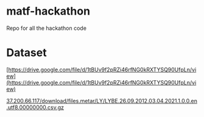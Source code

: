 # matf-hackathon
Repo for all the hackathon code

# Dataset
[https://drive.google.com/file/d/1tBUv9f2pRZi46rfNG0kRXTYSQ90UfpLn/view](https://drive.google.com/file/d/1tBUv9f2pRZi46rfNG0kRXTYSQ90UfpLn/view)

[37.200.66.117/download/files.metar/LY/LYBE.26.09.2012.03.04.2021.1.0.0.en.utf8.00000000.csv.gz](37.200.66.117/download/files.metar/LY/LYBE.26.09.2012.03.04.2021.1.0.0.en.utf8.00000000.csv.gz)
